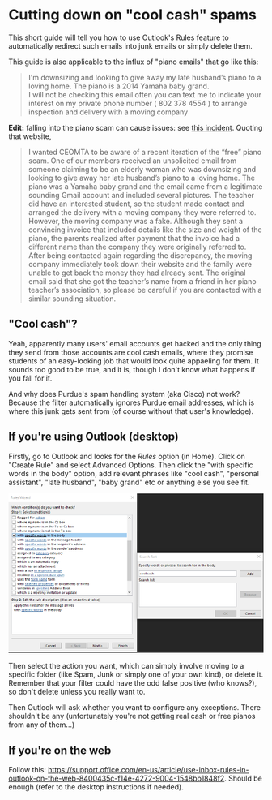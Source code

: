 # Cutting down on "cool cash" spams

This short guide will tell you how to use Outlook's Rules feature to automatically redirect such emails into junk emails or simply delete them.

This guide is also applicable to the influx of "piano emails" that go like this:

> I'm downsizing and looking to give away my late husband’s piano to a loving home. The piano is a 2014 Yamaha baby grand. <br>
I will not be checking this email often you can text me to indicate your interest on my private phone number ( 802 378 4554 ) to arrange inspection and delivery with a moving company 

**Edit:** falling into the piano scam can cause issues: see [this incident](http://www.ceomta.org/free-piano-scam). Quoting that website,

>I wanted CEOMTA to be aware of a recent iteration of the “free” piano scam. One of our members received an unsolicited email from someone claiming to be an elderly woman who was downsizing and looking to give away her late husband’s piano to a loving home. The piano was a Yamaha baby grand and the email came from a legitimate sounding Gmail account and included several pictures. The teacher did have an interested student, so the student made contact and arranged the delivery with a moving company they were referred to. However, the moving company was a fake. Although they sent a convincing invoice that included details like the size and weight of the piano, the parents realized after payment that the invoice had a different name than the company they were originally referred to. After being contacted again regarding the discrepancy, the moving company immediately took down their website and the family were unable to get back the money they had already sent. The original email said that she got the teacher’s name from a friend in her piano teacher’s association, so please be careful if you are contacted with a similar sounding situation.

## "Cool cash"?

Yeah, apparently many users' email accounts get hacked and the only thing they send from those accounts are cool cash emails, where they promise students of an easy-looking job that would look quite appaeling for them. It sounds too good to be true, and it is, though I don't know what happens if you fall for it.

And why does Purdue's spam handling system (aka Cisco) not work? Because the filter automatically ignores Purdue email addresses, which is where this junk gets sent from (of course without that user's knowledge).

## If you're using Outlook (desktop)

Firstly, go to Outlook and looks for the *Rules* option (in Home). Click on "Create Rule" and select Advanced Options. Then click the "with specific words in the body" option, add relevant phrases like "cool cash", "personal assistant", "late husband", "baby grand" etc or anything else you see fit. 

![Outlook Rules](/assets/outlook_rules.png)

Then select the action you want, which can simply involve moving to a specific folder (like Spam, Junk or simply one of your own kind), or delete it. Remember that your filter could have the odd false positive (who knows?), so don't delete unless you really want to.

Then Outlook will ask whether you want to configure any exceptions. There shouldn't be any (unfortunately you're not getting real cash or free pianos from any of them...)

## If you're on the web

Follow this: https://support.office.com/en-us/article/use-inbox-rules-in-outlook-on-the-web-8400435c-f14e-4272-9004-1548bb1848f2. Should be enough (refer to the desktop instructions if needed).
